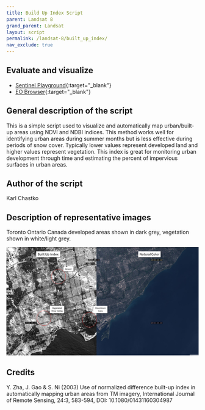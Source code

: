 ```yaml
---
title: Build Up Index Script
parent: Landsat 8
grand_parent: Landsat
layout: script
permalink: /landsat-8/built_up_index/
nav_exclude: true
---
```



## Evaluate and visualize
 - [Sentinel Playground](https://apps.sentinel-hub.com/sentinel-playground/?source=L8&lat=43.67072749862282&lng=-79.36901092529297&zoom=12&preset=CUSTOM&layers=B01,B02,B03&maxcc=20&gain=1.0&gamma=1.0&time=2018-12-01%7C2019-06-07&atmFilter=&showDates=false&evalscript=LyoKQXV0aG9yOiBLYXJsIENoYXN0a28KKi8KCmxldCBuZHZpID0gKEIwNSAtIEIwNCkgLyAoQjA1ICsgQjA0KTsKCmxldCBuZGJpID0gKEIwNiAtIEIwNSkgLyAoQjA2ICsgQjA1KTsKCmxldCBCVSA9IChuZHZpIC0gbmRiaSkKCnJldHVybltCVV07Cg%3D%3D){:target="_blank"}    
 - [EO Browser](https://apps.sentinel-hub.com/eo-browser/?lat=43.6531&lng=-79.3621&zoom=12&time=2019-05-06&preset=CUSTOM&datasource=Landsat%208%20USGS&layers=B01,B02,B03&evalscript=LyoKQXV0aG9yOiBLYXJsIENoYXN0a28KKi8KCmxldCBuZHZpID0gKEIwNSAtIEIwNCkgLyAoQjA1ICsgQjA0KTsKCmxldCBuZGJpID0gKEIwNiAtIEIwNSkgLyAoQjA2ICsgQjA1KTsKCmxldCBCVSA9IChuZHZpIC0gbmRiaSkKCnJldHVybltCVV07Cg%3D%3D){:target="_blank"} 


## General description of the script

This is a simple script used to visualize and automatically map urban/built-up areas using NDVI and NDBI indices. This method works well for identifying urban areas during summer months but is less effective during periods of snow cover. Typically lower values represent developed land and higher values represent vegetation. This index is great for monitoring urban development through time and estimating the percent of impervious surfaces in urban areas.

## Author of the script

Karl Chastko

## Description of representative images

Toronto Ontario Canada developed areas shown in dark grey, vegetation shown in white/light grey.

![Build Up Index script](fig/toronto_built_up.png)

## Credits

Y. Zha, J. Gao & S. Ni (2003) Use of normalized difference built-up index in automatically mapping urban areas from TM imagery, International Journal of Remote Sensing, 24:3, 583-594, DOI: 10.1080/01431160304987
